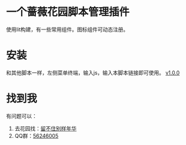 # 一个蔷薇花园脚本管理插件
使用lit构建，有一些常用组件。图标组件可动态注册。  
#  安装
和其他脚本一样，左侧菜单终端，输入js，输入本脚本链接即可使用。
[v1.0.0](https://r.iirose.com/f/25/10/28/23/0820-WN.txt)
# 找到我
有问题可以：
1. 去花园找：[留不住别样年华](https://iirose.com/#s=61aef798c94e6&act=i:61aef798c94e6)  
2. QQ群：[56246005](https://qun.qq.com/universal-share/share?ac=1&authKey=bWDSbs%2Bly0dpxZm%2Ff8OsufXeRWSn6fhRWfaz6K%2FJDCKY%2Bt05wP%2BsKeRkovoMfdfQ&busi_data=eyJncm91cENvZGUiOiI5OTU5MzE3MTAiLCJ0b2tlbiI6Im1NSVpiOUhWeE91ZDFLTERla2hiMzdaWDlBd2h3Z2s2ZFREMWMxbUhSaktNSTVIUUxOTkR6RjFQS0tnTWRjNUEiLCJ1aW4iOiIyOTE4NTIzNjk1In0%3D&data=L0gUu0j7KKkHQgShTclZcmvfKQKp7VSQOxmMKJcxhHUviRlnP5nY6pDW-PXvV305qdl4W8DIal1MqjUAPFoJEg&svctype=4&tempid=h5_group_info)